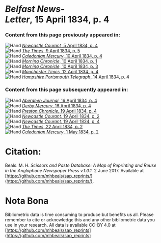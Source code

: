 # *Belfast News-Letter*, 15 April 1834, p. 4  
  
### Content from this page previously appeared in:  
![Hand](http://scissorsandpaste.net/wp-content/uploads/2017/06/smallhandpointer.png) [*Newcastle Courant*, 5 April 1834, p. 4](https://mhbeals.github.io/sap_html/Newcastle-Courant/Newcastle-Courant-5-April-1834-p-4)  
![Hand](http://scissorsandpaste.net/wp-content/uploads/2017/06/smallhandpointer.png) [*The Times*, 9 April 1834, p. 5](https://mhbeals.github.io/sap_html/The-Times/The-Times-9-April-1834-p-5)  
![Hand](http://scissorsandpaste.net/wp-content/uploads/2017/06/smallhandpointer.png) [*Caledonian Mercury*, 10 April 1834, p. 4](https://mhbeals.github.io/sap_html/Caledonian-Mercury/Caledonian-Mercury-10-April-1834-p-4)  
![Hand](http://scissorsandpaste.net/wp-content/uploads/2017/06/smallhandpointer.png) [*Morning Chronicle*, 10 April 1834, p. 1](https://mhbeals.github.io/sap_html/Morning-Chronicle/Morning-Chronicle-10-April-1834-p-1)  
![Hand](http://scissorsandpaste.net/wp-content/uploads/2017/06/smallhandpointer.png) [*Morning Chronicle*, 10 April 1834, p. 3](https://mhbeals.github.io/sap_html/Morning-Chronicle/Morning-Chronicle-10-April-1834-p-3)  
![Hand](http://scissorsandpaste.net/wp-content/uploads/2017/06/smallhandpointer.png) [*Manchester Times*, 12 April 1834, p. 4](https://mhbeals.github.io/sap_html/Manchester-Times/Manchester-Times-12-April-1834-p-4)  
![Hand](http://scissorsandpaste.net/wp-content/uploads/2017/06/smallhandpointer.png) [*Hampshire Portsmouth Telegraph*, 14 April 1834, p. 4](https://mhbeals.github.io/sap_html/Hampshire-Portsmouth-Telegraph/Hampshire-Portsmouth-Telegraph-14-April-1834-p-4)  
  
### Content from this page subsequently appeared in:  
![Hand](http://scissorsandpaste.net/wp-content/uploads/2017/06/smallhandpointer.png) [*Aberdeen Journal*, 16 April 1834, p. 4](https://mhbeals.github.io/sap_html/Aberdeen-Journal/Aberdeen-Journal-16-April-1834-p-4)  
![Hand](http://scissorsandpaste.net/wp-content/uploads/2017/06/smallhandpointer.png) [*Derby Mercury*, 16 April 1834, p. 4](https://mhbeals.github.io/sap_html/Derby-Mercury/Derby-Mercury-16-April-1834-p-4)  
![Hand](http://scissorsandpaste.net/wp-content/uploads/2017/06/smallhandpointer.png) [*Preston Chronicle*, 19 April 1834, p. 4](https://mhbeals.github.io/sap_html/Preston-Chronicle/Preston-Chronicle-19-April-1834-p-4)  
![Hand](http://scissorsandpaste.net/wp-content/uploads/2017/06/smallhandpointer.png) [*Newcastle Courant*, 19 April 1834, p. 2](https://mhbeals.github.io/sap_html/Newcastle-Courant/Newcastle-Courant-19-April-1834-p-2)  
![Hand](http://scissorsandpaste.net/wp-content/uploads/2017/06/smallhandpointer.png) [*Newcastle Courant*, 19 April 1834, p. 4](https://mhbeals.github.io/sap_html/Newcastle-Courant/Newcastle-Courant-19-April-1834-p-4)  
![Hand](http://scissorsandpaste.net/wp-content/uploads/2017/06/smallhandpointer.png) [*The Times*, 22 April 1834, p. 2](https://mhbeals.github.io/sap_html/The-Times/The-Times-22-April-1834-p-2)  
![Hand](http://scissorsandpaste.net/wp-content/uploads/2017/06/smallhandpointer.png) [*Caledonian Mercury*, 1 May 1834, p. 2](https://mhbeals.github.io/sap_html/Caledonian-Mercury/Caledonian-Mercury-1-May-1834-p-2)  


# Citation: 

Beals. M. H. *Scissors and Paste Database: A Map of Reprinting and Reuse in the Anglophone Newspaper Press v.1.0.1.* 2 June 2017. Available at [https://github.com/mhbeals/sap_reprints/](https://github.com/mhbeals/sap_reprints/). 

# Nota Bona

Bibliometric data is time consuming to produce but benefits us all. Please remember to cite or acknowledge this and any other bibliometric data you use in your research. All data is available CC-BY 4.0 at [https://github.com/mhbeals/sap_reprints](https://github.com/mhbeals/sap_reprints)